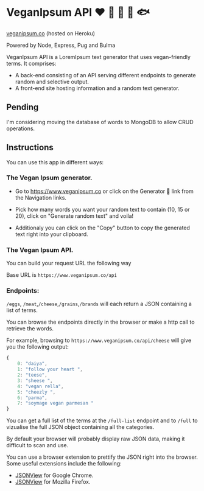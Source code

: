 # VeganIpsum API ❤️ 🐄 🐓 🐑 🐟

[veganipsum.co](https://www.veganipsum.co) (hosted on Heroku)

Powered by Node, Express, Pug and Bulma

VeganIpsum API is a LoremIpsum text generator that uses vegan-friendly terms. It comprises:
 - A back-end consisting of an API serving different endpoints to generate random and selective output.
 - A front-end site hosting information and a random text generator.

## Pending

  I'm considering moving the database of words to MongoDB to allow CRUD operations.

## Instructions

You can use this app in different ways:

### The Vegan Ipsum generator.

- Go to https://www.veganipsum.co or click on the Generator 🤖 link from the Navigation links.

- Pick how many words you want your random text to contain (10, 15 or 20), click on "Generate random text" and voila!

- Additionaly you can click on the "Copy" button to copy the generated text right into your clipboard.

### The Vegan Ipsum API.

You can build your request URL the following way

Base URL is `https://www.veganipsum.co/api`

### Endpoints:

`/eggs`, `/meat`,`/cheese`,`/grains`,`/brands` will each return a JSON containing a list of terms.

You can browse the endpoints directly in the browser or make a http call to retrieve the words.

For example, browsing to `https://www.veganipsum.co/api/cheese` will give you the following output:

```javascript
{
    0: "daiya",
    1: "follow your heart ",
    2: "teese",
    3: "sheese ",
    4: "vegan rella",
    5: "cheezly ",
    6: "parma",
    7: "soymage vegan parmesan "
}
```

You can get a full list of the terms at the `/full-list` endpoint and to `/full` to vizualise the full JSON object containing all the categories.

By default your browser will probably display raw JSON data, making it difficult to scan and use.

You can use a browser extension to prettify the JSON right into the browser. Some useful extensions include the following:

- [JSONView](https://chrome.google.com/webstore/detail/jsonview/chklaanhfefbnpoihckbnefhakgolnmc) for Google Chrome.
- [JSONView](https://addons.mozilla.org/en-US/firefox/addon/jsonview/) for Mozilla Firefox.
